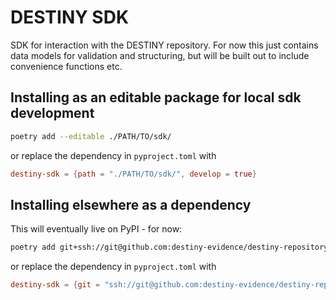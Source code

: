 # DESTINY SDK

SDK for interaction with the DESTINY repository. For now this just contains data models for validation and structuring, but will be built out to include convenience functions etc.

## Installing as an editable package for local sdk development

```sh
poetry add --editable ./PATH/TO/sdk/
```

or replace the dependency in `pyproject.toml` with

```toml
destiny-sdk = {path = "./PATH/TO/sdk/", develop = true}
```

## Installing elsewhere as a dependency

This will eventually live on PyPI - for now:

```sh
poetry add git+ssh://git@github.com:destiny-evidence/destiny-repository.git
```

or replace the dependency in `pyproject.toml` with

```toml
destiny-sdk = {git = "ssh://git@github.com:destiny-evidence/destiny-repository.git", subdirectory = "libs/sdk"}
```
